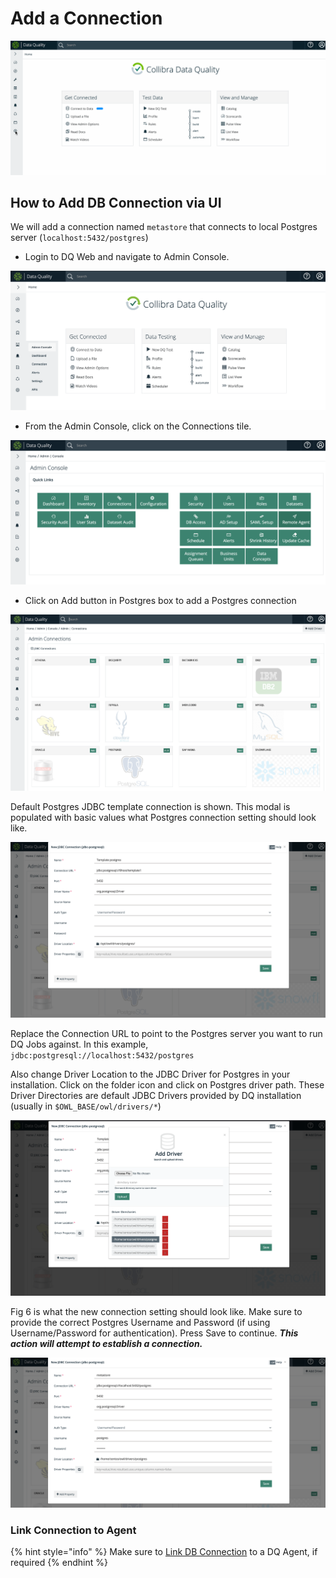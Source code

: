 # Add a Connection

![](<../.gitbook/assets/connections (1).gif>)

## How to Add DB Connection via UI

We will add a connection named `metastore` that connects to local Postgres server (`localhost:5432/postgres`)

* Login to DQ Web and navigate to Admin Console.

![Fig 1: Home Page](../.gitbook/assets/dq-admin-console-1.png)

* From the Admin Console, click on the Connections tile.

![Fig 2: Admin Console](../.gitbook/assets/dq-admin-console-2.png.png)

* Click on Add button in Postgres box to add a Postgres connection

![Fig 3: List of DB Connections](../.gitbook/assets/dq-connection-1.png)

Default Postgres JDBC template connection is shown. This modal is populated with basic values what Postgres connection setting should look like.

![Fig 4: Template Postgres connection creation modal](../.gitbook/assets/dq-connection-2.png)

Replace the Connection URL to point to the Postgres server you want to run DQ Jobs against. In this example, `jdbc:postgresql://localhost:5432/postgres`

Also change Driver Location to the JDBC Driver for Postgres in your installation. Click on the folder icon and click on Postgres driver path. These Driver Directories are default JDBC Drivers provided by DQ installation (usually in `$OWL_BASE/owl/drivers/*`)

![Fig 5: Add new driver or select existing from Driver Directories](../.gitbook/assets/dq-connection-3.png)

Fig 6 is what the new connection setting should look like. Make sure to provide the correct Postgres Username and Password (if using Username/Password for authentication). Press Save to continue. _**This action will attempt to establish a connection.**_

![Fig 6: Connection settings to connect to database named "postgres" in Postgres server "localhost" exposed via port 5432](../.gitbook/assets/dq-connection-4.png)

### Link Connection to Agent

{% hint style="info" %}
Make sure to [Link DB Connection](https://docs.owl-analytics.com/installation/agent-configuration#how-to-link-db-connection-to-agent-via-ui) to a DQ Agent, if required
{% endhint %}





